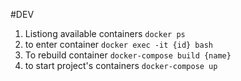 #DEV 
1. Listiong available containers `docker ps`
2. to enter container `docker exec -it {id} bash`
3. To rebuild container `docker-compose build {name}`
4. to start project's containers `docker-compose up`